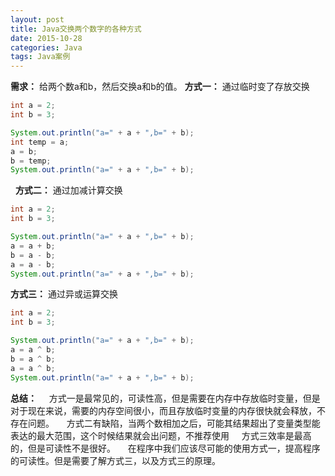 ```yaml
---
layout: post
title: Java交换两个数字的各种方式
date: 2015-10-28
categories: Java
tags: Java案例
---
```


**需求：** 给两个数a和b，然后交换a和b的值。
**方式一：** 通过临时变了存放交换

```java
int a = 2;
int b = 3;

System.out.println("a=" + a + ",b=" + b);
int temp = a;
a = b;
b = temp;
System.out.println("a=" + a + ",b=" + b);
```
 
**方式二：** 通过加减计算交换

```java
int a = 2;
int b = 3;

System.out.println("a=" + a + ",b=" + b);
a = a + b;
b = a - b;
a = a - b;
System.out.println("a=" + a + ",b=" + b);
```

**方式三：** 通过异或运算交换

```java
int a = 2;
int b = 3;

System.out.println("a=" + a + ",b=" + b);
a = a ^ b;
b = a ^ b;
a = a ^ b;
System.out.println("a=" + a + ",b=" + b);
```

**总结：**
    方式一是最常见的，可读性高，但是需要在内存中存放临时变量，但是对于现在来说，需要的内存空间很小，而且存放临时变量的内存很快就会释放，不存在问题。
    方式二有缺陷，当两个数相加之后，可能其结果超出了变量类型能表达的最大范围，这个时候结果就会出问题，不推荐使用
    方式三效率是最高的，但是可读性不是很好。
    在程序中我们应该尽可能的使用方式一，提高程序的可读性。但是需要了解方式三，以及方式三的原理。
